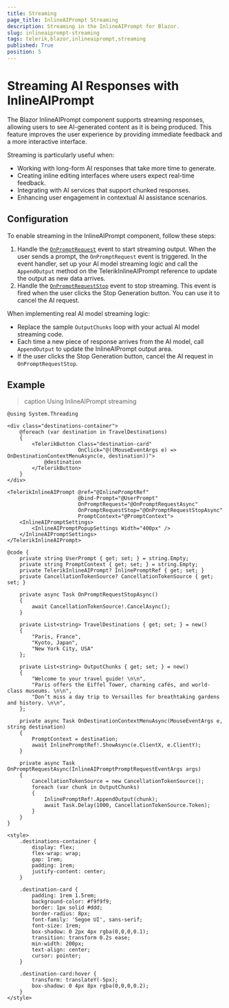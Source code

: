 ```yaml
---
title: Streaming
page_title: InlineAIPrompt Streaming
description: Streaming in the InlineAIPrompt for Blazor.
slug: inlineaiprompt-streaming
tags: telerik,blazor,inlineaiprompt,streaming
published: True
position: 5
---
```


# Streaming AI Responses with InlineAIPrompt

The Blazor InlineAIPrompt component supports streaming responses, allowing users to see AI-generated content as it is being produced. This feature improves the user experience by providing immediate feedback and a more interactive interface.

Streaming is particularly useful when:

* Working with long-form AI responses that take more time to generate.
* Creating inline editing interfaces where users expect real-time feedback.
* Integrating with AI services that support chunked responses.
* Enhancing user engagement in contextual AI assistance scenarios.

## Configuration

To enable streaming in the InlineAIPrompt component, follow these steps:

1. Handle the [`OnPromptRequest`](slug:inlineaiprompt-events#onpromptrequest) event to start streaming output. When the user sends a prompt, the `OnPromptRequest` event is triggered. In the event handler, set up your AI model streaming logic and call the `AppendOutput` method on the TelerikInlineAIPrompt reference to update the output as new data arrives.
2. Handle the [`OnPromptRequestStop`](slug:slug:inlineaiprompt-events#onpromptrequeststop) event to stop streaming.
This event is fired when the user clicks the Stop Generation button. You can use it to cancel the AI request.

When implementing real AI model streaming logic:

* Replace the sample `OutputChunks` loop with your actual AI model streaming code.
* Each time a new piece of response arrives from the AI model, call `AppendOutput` to update the InlineAIPrompt output area.
* If the user clicks the Stop Generation button, cancel the AI request in `OnPromptRequestStop`.

## Example

>caption Using InlineAIPrompt streaming

````Razor
@using System.Threading

<div class="destinations-container">
    @foreach (var destination in TravelDestinations)
    {
        <TelerikButton Class="destination-card"
                       OnClick="@((MouseEventArgs e) => OnDestinationContextMenuAsync(e, destination))">
            @destination
        </TelerikButton>
    }
</div>

<TelerikInlineAIPrompt @ref="@InlinePromptRef"
                       @bind-Prompt="@UserPrompt"
                       OnPromptRequest="@OnPromptRequestAsync"
                       OnPromptRequestStop="@OnPromptRequestStopAsync"
                       PromptContext="@PromptContext">
    <InlineAIPromptSettings>
        <InlineAIPromptPopupSettings Width="400px" />
    </InlineAIPromptSettings>
</TelerikInlineAIPrompt>

@code {
    private string UserPrompt { get; set; } = string.Empty;
    private string PromptContext { get; set; } = string.Empty;
    private TelerikInlineAIPrompt? InlinePromptRef { get; set; }
    private CancellationTokenSource? CancellationTokenSource { get; set; }

    private async Task OnPromptRequestStopAsync()
    {
        await CancellationTokenSource!.CancelAsync();
    }

    private List<string> TravelDestinations { get; set; } = new()
    {
        "Paris, France",
        "Kyoto, Japan",
        "New York City, USA"
    };

    private List<string> OutputChunks { get; set; } = new()
    {
        "Welcome to your travel guide! \n\n",
        "Paris offers the Eiffel Tower, charming cafés, and world-class museums. \n\n",
        "Don’t miss a day trip to Versailles for breathtaking gardens and history. \n\n",
    };

    private async Task OnDestinationContextMenuAsync(MouseEventArgs e, string destination)
    {
        PromptContext = destination;
        await InlinePromptRef!.ShowAsync(e.ClientX, e.ClientY);
    }

    private async Task OnPromptRequestAsync(InlineAIPromptPromptRequestEventArgs args)
    {
        CancellationTokenSource = new CancellationTokenSource();
        foreach (var chunk in OutputChunks)
        {
            InlinePromptRef!.AppendOutput(chunk);
            await Task.Delay(1000, CancellationTokenSource.Token);
        }
    }
}

<style>
    .destinations-container {
        display: flex;
        flex-wrap: wrap;
        gap: 1rem;
        padding: 1rem;
        justify-content: center;
    }

    .destination-card {
        padding: 1rem 1.5rem;
        background-color: #f9f9f9;
        border: 1px solid #ddd;
        border-radius: 8px;
        font-family: 'Segoe UI', sans-serif;
        font-size: 1rem;
        box-shadow: 0 2px 4px rgba(0,0,0,0.1);
        transition: transform 0.2s ease;
        min-width: 200px;
        text-align: center;
        cursor: pointer;
    }

    .destination-card:hover {
        transform: translateY(-5px);
        box-shadow: 0 4px 8px rgba(0,0,0,0.2);
    }
</style>
````